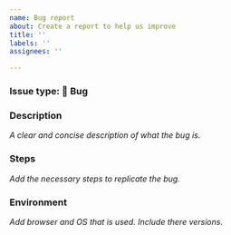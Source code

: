 ```yaml
---
name: Bug report
about: Create a report to help us improve
title: ''
labels: ''
assignees: ''

---
```


### Issue type: :bug: Bug

### Description
_A clear and concise description of what the bug is._

### Steps
_Add the necessary steps to replicate the bug._

### Environment
_Add browser and OS that is used. Include there versions._
